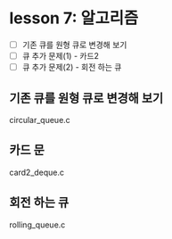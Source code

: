 # lesson 7: 알고리즘

- [ ] 기존 큐를 원형 큐로 변경해 보기
- [ ] 큐 추가 문제(1) - 카드2
- [ ] 큐 추가 문제(2) - 회전 하는 큐

## 기존 큐를 원형 큐로 변경해 보기
circular_queue.c

## 카드 문
card2_deque.c

## 회전 하는 큐
rolling_queue.c